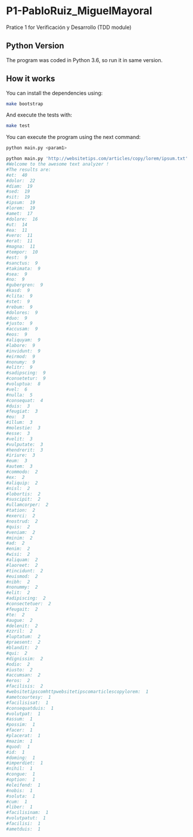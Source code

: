 # P1-PabloRuiz_MiguelMayoral

Pratice 1 for Verificación y Desarrollo (TDD module)

## Python Version

The program was coded in Python 3.6, so run it in same version.

## How it works

You can install the dependencies using:

```bash
make bootstrap
```

And execute the tests with:

```bash
make test
```

You can execute the program using the next command:

```bash
python main.py <param1>

python main.py 'http://websitetips.com/articles/copy/lorem/ipsum.txt'
#Welcome to the awesome text analyzer !
#The results are:
#et:  40
#dolor:  22
#diam:  19
#sed:  19
#sit:  19
#ipsum:  19
#lorem:  19
#amet:  17
#dolore:  16
#ut:  14
#ea:  11
#vero:  11
#erat:  11
#magna:  11
#tempor:  10
#est:  9
#sanctus:  9
#takimata:  9
#sea:  9
#no:  9
#gubergren:  9
#kasd:  9
#clita:  9
#stet:  9
#rebum:  9
#dolores:  9
#duo:  9
#justo:  9
#accusam:  9
#eos:  9
#aliquyam:  9
#labore:  9
#invidunt:  9
#eirmod:  9
#nonumy:  9
#elitr:  9
#sadipscing:  9
#consetetur:  9
#voluptua:  8
#vel:  6
#nulla:  5
#consequat:  4
#duis:  3
#feugiat:  3
#eu:  3
#illum:  3
#molestie:  3
#esse:  3
#velit:  3
#vulputate:  3
#hendrerit:  3
#iriure:  3
#eum:  3
#autem:  3
#commodo:  2
#ex:  2
#aliquip:  2
#nisl:  2
#lobortis:  2
#suscipit:  2
#ullamcorper:  2
#tation:  2
#exerci:  2
#nostrud:  2
#quis:  2
#veniam:  2
#minim:  2
#ad:  2
#enim:  2
#wisi:  2
#aliquam:  2
#laoreet:  2
#tincidunt:  2
#euismod:  2
#nibh:  2
#nonummy:  2
#elit:  2
#adipiscing:  2
#consectetuer:  2
#feugait:  2
#te:  2
#augue:  2
#delenit:  2
#zzril:  2
#luptatum:  2
#praesent:  2
#blandit:  2
#qui:  2
#dignissim:  2
#odio:  2
#iusto:  2
#accumsan:  2
#eros:  2
#facilisis:  2
#websitetipscomhttpwebsitetipscomarticlescopylorem:  1
#ametcourtesy:  1
#facilisisat:  1
#consequatduis:  1
#volutpat:  1
#assum:  1
#possim:  1
#facer:  1
#placerat:  1
#mazim:  1
#quod:  1
#id:  1
#doming:  1
#imperdiet:  1
#nihil:  1
#congue:  1
#option:  1
#eleifend:  1
#nobis:  1
#soluta:  1
#cum:  1
#liber:  1
#facilisinam:  1
#volutpatut:  1
#facilisi:  1
#ametduis:  1
```

